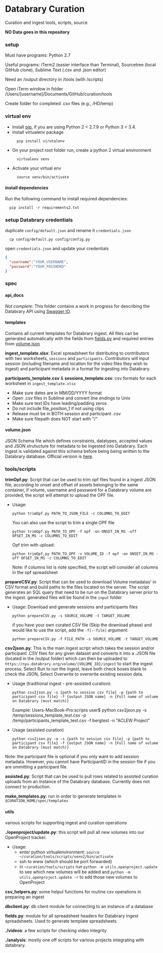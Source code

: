 Databrary Curation
==================

Curation and ingest tools, scripts, source

**NO Data goes in this repository**

### setup

Must have programs: Python 2.7

Useful programs: iTerm2 (easier interface than Terminal), Sourcetree (local GitHub clone), Sublime Text (.csv and .json editor)

Need an /output directory in /tools (with /scripts)

Open iTerm window in folder /Users/[username]/Documents/GitHub/curation/tools

Create folder for completed .csv files (e.g., /HD/temp)

### virtual env
* Install [pip](https://pip.pypa.io/en/stable/installing/),  if you are using Python 2 < 2.7.9 or Python 3 < 3.4.
* Install virtualenv package
  ```
    pip install virutalenv
  ```
* On your project root folder run, create a python 2 virtual environment
  ```
    virtualenv venv
  ```
* Activate your virtual env
  ```
    source venv/bin/activate
  ```
#### install dependencies
Run the following command to install required dependencies:
  ```
    pip install -r requirements2.txt
  ```

### setup Databrary credentials
duplicate ```config/default.json``` and rename it ```credentials.json```

```
  cp config/default.py config/config.py
```

open ```credentials.json``` and update your credentials

```json
{
  "username":"YOUR_USERNAME",
  "password":"YOUR_PASSWORD"
}
```

### spec

#### api_docs

*Not complete*: This folder contains a work in progress for describing the Databrary API using [Swagger IO](http://swagger.io/). 

#### templates

Contains all current templates for Databrary ingest. All files can be generated automatically with the fields from [fields.py](https://raw.githubusercontent.com/databrary/curation/master/tools/scripts/utils/fields.py) and required entries from [volume.json]()

**ingest_template.xlsx**: Excel spreadsheet for distributing to contributors with two worksheets, `sessions` and `participants`. Contributors will input session (including filename and location for the video files they wish to ingest) and participant metadata in a format for ingesting into Databrary.

**participants_template.csv** & **sessions_template.csv**: csv formats for each worksheet in `ingest_template.xlsx`

* Make sure dates are in MM/DD/YYYY format
* Open .csv files in Sublime and convert line endings to Unix
* Make sure text IDs have leading/padding zeros
* Do not include file_position_1 if not using clips
* Release must be in BOTH session and participant .csv
* Make sure filepath does NOT start with "/"

#### volume.json

JSON Schema file which defines constraints, datatypes, accepted values and JSON strutucture for metadata to be ingested into Databrary. Each ingest is validated against this schema before being being written to the Databrary database. Official version is [here](https://raw.githubusercontent.com/databrary/databrary/master/volume.json).

### tools/scripts
**trimOpf.py**: Script that can be used to trim opf files found in a 
ingest JSON file, according to onset and offset of assets belonging 
to the same container, if volume, username and password for a Databrary
volume are provided, the script will attempt to upload the OPF file.

* Usage:
    ```
    python trimOpf.py PATH_TO_JSON_FILE -c COLUMNS_TO_EDIT
    ```
  You can also use the script to trim a single OPF file
    ```
    python trimOpf.py PATH_TO_OPF -f opf -on ONSET_IN_MS -off OFSET_IN_MS -c COLUMNS_TO_EDIT
    ```
  Opf trim with upload:
    ```
    python trimOpf.py PATH_TO_OPF -v VOLUME_ID -f opf -on ONSET_IN_MS -off OFSET_IN_MS -c COLUMNS_TO_EDIT
    ```
  Note: if columns list is note specified, the script will consider all columns in the opf spreadsheet


**prepareCSV.py**: Script that can be used to download Volume metadatas' in CSV format and build paths to the files located on the server.
The script generates an SQL query that need to be run on the Databrary server prior to the ingest. generated files will be found in the
`input` folder

* Usage: Download and generate sessions and participants files
    ```
    python prepareCSV.py -s SOURCE_VOLUME -t TARGET_VOLUME
    ```
  if you have your own curated CSV file (Skip the download phase) and would like to use the script, add the `-f[--file]` argument:
    ```
    python prepareCSV.py -f FILE_PATH -s SOURCE_VOLUME -t TARGET_VOLUME
    ```

**csv2json.py**: This is the main ingest script which takes the session and/or participant .CSV files for any given dataset and converts it into a .JSON file (located in the /output folder) which can then be uploaded to `https://nyu.databrary.org/volume/{VOLUME_ID}/ingest` to start the ingest process. Select Run to run the ingest, leave both check boxes blank to check the JSON, Select Overwrite to overwrite existing session data.

* Usage (traditional ingest - pre-assisted curation): 
    ```
    python csv2json.py -s {path to session csv file} -p {path to participant csv file} -f {output JSON name} -n {Full name of volume on Databrary (must match)}
    ```    
    Example: Users-MacBook-Pro:scripts user$ python csv2json.py -s /temp/sessions_template_test.csv -p /temp/participants_template_test.csv -f bergtest -n "ACLEW Project"

* Usage (assisted curation)
    ```
    python csv2json.py -a -s {path to session csv file} -p {path to participant csv file} -f {output JSON name} -n {Full name of volume on Databrary (must match)}
    ```
  
Note: the participant file is optional if you only want to add session metadata. However, you cannot have ParticipantID in the session file if you are ommitting a participant file.

**assisted.py**: Script that can be used to pull rows related to assisted curation uploads from an instance of the Databrary database. Currently does not connect to production.

**make_templates.py**: run in order to generate templates in `$CURATION_HOME/spec/templates`

#### utils 

various scripts for supporting ingest and curation operations 

**./openproject/update.py**: this script will pull all new volumes into our OpenProject tracker.

* Usage: 
    - enter python virtualenvironment: `source ~/curation/tools/scripts/venv2/bin/activate`
    - ssh to www (which should be port forwarded)
    - in `~curation/tools/scripts` run `python -m utils.openproject.update` to see which new volumes will be added and `python -m utils.openproject.update -r` to add those new volumes to OpenProject


**csv_helpers.py**: some helpul functions for routine csv operations in preparing an ingest

**dbclient.py**: db client module for connecting to an instance of a database

**fields.py**: module for all spreadsheet headers for Databrary ingest spreadsheets. Used to generate template spreadsheets

**./videos**: a few scripts for checking video integrity

**./analysis**: mostly one off scripts for various projects integrating with databrary.

